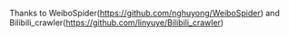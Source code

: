 Thanks to WeiboSpider(https://github.com/nghuyong/WeiboSpider) and Bilibili_crawler(https://github.com/linyuye/Bilibili_crawler)
